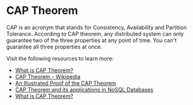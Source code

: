 # CAP Theorem

CAP is an acronym that stands for Consistency, Availability and Partition Tolerance. According to CAP theorem, any distributed system can only guarantee two of the three properties at any point of time. You can't guarantee all three properties at once.

Visit the following resources to learn more:

- [What is CAP Theorem?](https://www.bmc.com/blogs/cap-theorem/)
- [CAP Theorem - Wikipedia](https://en.wikipedia.org/wiki/CAP_theorem)
- [An Illustrated Proof of the CAP Theorem](https://mwhittaker.github.io/blog/an_illustrated_proof_of_the_cap_theorem/)
- [CAP Theorem and its applications in NoSQL Databases](https://www.ibm.com/uk-en/cloud/learn/cap-theorem)
- [What is CAP Theorem?](https://www.youtube.com/watch?v=_RbsFXWRZ10)
